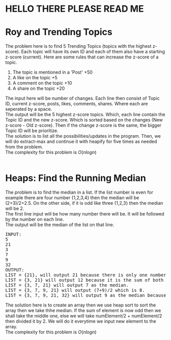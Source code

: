 # HELLO THERE PLEASE READ ME

# Roy and Trending Topics
The problem here is to find 5 Trending Topics (topics with the highest z-score). Each topic will have its own ID and each of them also have a starting z-score (current). Here are some rules that can increase the z-score of a topic.<br>

1. The topic is mentioned in a 'Post' +50 <br>
2. A like on the topic +5 <br>
3. A comment on the topic +10 <br>
4. A share on the topic +20 <br>

The input here will be number of changes. Each line then consist of Topic ID, current z-score, posts, likes, comments, shares. Where each are seperated by a space. <br>
The output will be the 5 highest z-score topics. Which, each line contain the Topic ID and the new z-score. Which is sorted based on the changes (New z-score - Old z-score). Then if the change z-score is the same, the bigger Topic ID will be prioritize. <br>
The solution is to list all the possibilities/updates in the program. Then, we will do extract-max and continue it with heapify for five times as needed from the problem.<br>
The complexity for this problem is *O*(*nlogn*)<br>
<br>

# Heaps: Find the Running Median
The problem is to find the median in a list. If the list number is even for example there are four number {1,2,3,4} then the median will be (2+3)/2=2.5. On the other side, if it is odd like three {1,2,3} then the median will be 2. <br>
The first line input will be how many number there will be. It will be followed by the number on each line. <br>
The output will be the median of the list on that line. <br>
<pre>
INPUT:
5
21
3
7
9
32
OUTPUT:
LIST = {21}, will output 21 because there is only one number in the list now.
LIST = {3, 21} will output 12 because it is the sum of both number divided by 2.
LIST = {3, 7, 21} will output 7 as the median.
LIST = {3, 7, 9, 21} will output (7+9)/2 which is 8.
LIST = {3, 7, 9, 21, 32} will output 9 as the median because it is in the middle.
</pre>
The solution here is to create an array then we use heap sort to sort the array then we take thhe median. If the sum of element is now odd then we shall take the middle one, else we will take numElement/2 + numElement/2 then divided it by 2. We will do it everytime we input new element to the array. <br>
The complexity for this problem is *O*(*nlogn*)<br>
<br>
